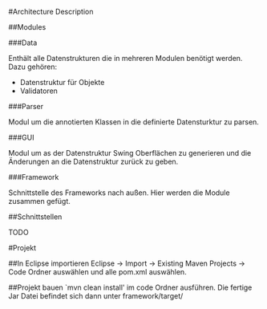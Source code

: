 #Architecture Description

##Modules

###Data

Enthält alle Datenstrukturen die in mehreren Modulen benötigt werden. Dazu gehören:
- Datenstruktur für Objekte
- Validatoren

###Parser

Modul um die annotierten Klassen in die definierte Datensturktur zu parsen.

###GUI

Modul um as der Datenstruktur Swing Oberflächen zu generieren und die Änderungen an die Datenstruktur zurück zu geben.

###Framework

Schnittstelle des Frameworks nach außen. Hier werden die Module zusammen gefügt.

##Schnittstellen

TODO




#Projekt

##In Eclipse importieren
Eclipse -> Import -> Existing Maven Projects -> Code Ordner auswählen und alle pom.xml auswählen.

##Projekt bauen
`mvn clean install' im code Ordner ausführen.
Die fertige Jar Datei befindet sich dann unter framework/target/


